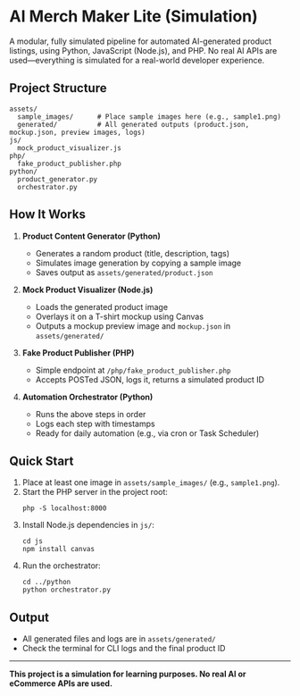 
# AI Merch Maker Lite (Simulation)

A modular, fully simulated pipeline for automated AI-generated product listings, using Python, JavaScript (Node.js), and PHP. No real AI APIs are used—everything is simulated for a real-world developer experience.

## Project Structure

```
assets/
  sample_images/      # Place sample images here (e.g., sample1.png)
  generated/          # All generated outputs (product.json, mockup.json, preview images, logs)
js/
  mock_product_visualizer.js
php/
  fake_product_publisher.php
python/
  product_generator.py
  orchestrator.py
```

## How It Works

1. **Product Content Generator (Python)**
   - Generates a random product (title, description, tags)
   - Simulates image generation by copying a sample image
   - Saves output as `assets/generated/product.json`

2. **Mock Product Visualizer (Node.js)**
   - Loads the generated product image
   - Overlays it on a T-shirt mockup using Canvas
   - Outputs a mockup preview image and `mockup.json` in `assets/generated/`

3. **Fake Product Publisher (PHP)**
   - Simple endpoint at `/php/fake_product_publisher.php`
   - Accepts POSTed JSON, logs it, returns a simulated product ID

4. **Automation Orchestrator (Python)**
   - Runs the above steps in order
   - Logs each step with timestamps
   - Ready for daily automation (e.g., via cron or Task Scheduler)

## Quick Start

1. Place at least one image in `assets/sample_images/` (e.g., `sample1.png`).
2. Start the PHP server in the project root:
   ```
   php -S localhost:8000
   ```
3. Install Node.js dependencies in `js/`:
   ```
   cd js
   npm install canvas
   ```
4. Run the orchestrator:
   ```
   cd ../python
   python orchestrator.py
   ```

## Output
- All generated files and logs are in `assets/generated/`
- Check the terminal for CLI logs and the final product ID

---

**This project is a simulation for learning  purposes. No real AI or eCommerce APIs are used.**
